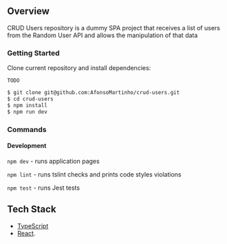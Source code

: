 ## Overview
CRUD Users repository is a dummy SPA project that receives a list of users from the Random User API and allows the manipulation of that data

### Getting Started

Clone current repository and install dependencies:

```Docker
TODO
```

```bash
$ git clone git@github.com:AfonsoMartinho/crud-users.git
$ cd crud-users
$ npm install
$ npm run dev
```
### Commands

#### Development
```npm dev``` - runs application pages

```npm lint``` - runs tslint checks and prints code styles violations

```npm test``` - runs Jest tests

## Tech Stack
- [TypeScript](https://www.typescriptlang.org/)
- [React](https://github.com/facebook/react).
